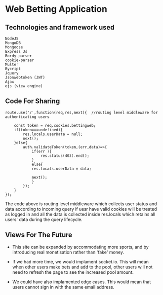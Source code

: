 # Web Betting Application 

## Technologies and framework  used

    NodeJS  
    MongoDB  
    Mongoose  
    Express Js  
    Bordy-parser  
    cookie-parser  
    Multer  
    Bycript   
    Jquery  
    Jsonwebtoken (JWT)  
    Ajax  
    ejs (view engine)  



## Code For Sharing

```
route.use('/',function(req,res,next){  //routing level middleware for authenticating users

    const token = req.cookies.bettingweb; 
    if(token===undefined){ 
        res.locals.userData = null;
        next();
    }else{        
        auth.validateToken(token,(err,data)=>{
            if(err ){
                res.status(403).end();
            }
            else{
            res.locals.userData = data;

            next();
            }
        });
    }
});
```
The code above is routing level middleware which collects user status and data according to incoming query if uesr have valid cookies will be treated as logged in and all the data is collected inside res.locals which retains all users' data during the query lifecycle. 


## Views For The Future

- This site can be expanded by accommodating more sports, and by introducing real monetisation rather than 'fake' money.  

- If we had more time, we would implament socket.io. This will mean when other users make bets and add to the pool, other users will not need to refresh the page to see the increased pool amount.  

- We could have also implamented edge cases. This would mean that users cannot sign in with the same email address. 
